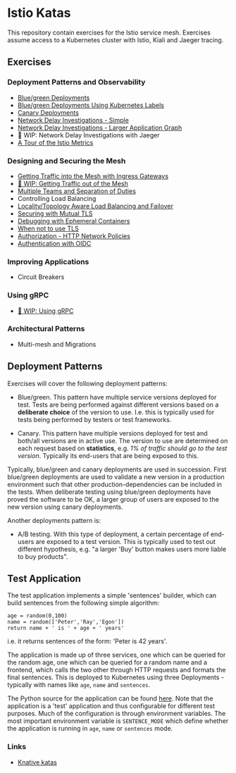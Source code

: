 # Istio Katas

This repository contain exercises for the Istio service mesh. Exercises assume
access to a Kubernetes cluster with Istio, Kiali and Jaeger tracing.

## Exercises

### Deployment Patterns and Observability

- [Blue/green Deployments](blue-green-deployment.md)
- [Blue/green Deployments Using Kubernetes Labels](blue-green-deployment-w-labels.md)
- [Canary Deployments](canary-deployment.md)
- [Network Delay Investigations - Simple](request-delays.md)
- [Network Delay Investigations - Larger Application Graph](request-delays-larger-graph.md)
- :construction: WIP: Network Delay Investigations with Jaeger
- [A Tour of the Istio Metrics](metrics.md)

### Designing and Securing the Mesh

- [Getting Traffic into the Mesh with Ingress Gateways](getting-traffic-into-mesh.md)
- [:construction: WIP: Getting Traffic out of the Mesh](egress-gw.md)
- [Multiple Teams and Separation of Duties](multi-teams.md)
- Controlling Load Balancing
- [Locality/Topology Aware Load Balancing and Failover](locality-aware-load-balancing.md)
- [Securing with Mutual TLS](mutual-tls.md)
- [Debugging with Ephemeral Containers](debugging-with-ephemeral-containers.md)
- [When not to use TLS](when-not-to-use-tls.md)
- [Authorization - HTTP Network Policies](authorization.md)
- [Authentication with OIDC](authentication.md)

### Improving Applications

- Circuit Breakers

### Using gRPC

- [:construction: WIP: Using gRPC](using-grpc.md)

### Architectural Patterns

- Multi-mesh and Migrations


## Deployment Patterns

Exercises will cover the following deployment patterns:

- Blue/green. This pattern have multiple service versions deployed for
  test. Tests are being performed against different versions based on a
  **deliberate choice** of the version to use. I.e. this is typically used for
  tests being performed by testers or test frameworks.

- Canary. This pattern have multiple versions deployed for test and both/all
  versions are in active use. The version to use are determined on each request
  based on **statistics**, e.g. *1% of traffic should go to the test
  version*. Typically its end-users that are being exposed to this.

Typically, blue/green and canary deployments are used in succession. First
blue/green deployments are used to validate a new version in a production
environment such that other production-dependencies can be included in the
tests. When deliberate testing using blue/green deployments have proved the
software to be OK, a larger group of users are exposed to the new version using
canary deployments.

Another deployments pattern is:

- A/B testing. With this type of deployment, a certain percentage of end-users
  are exposed to a test version. This is typically used to test out different
  hypothesis, e.g. "a larger 'Buy' button makes users more liable to buy
  products".

## Test Application

The test application implements a simple 'sentences' builder, which can build
sentences from the following simple algorithm:

```
age = random(0,100)
name = random(['Peter','Ray','Egon'])
return name + ' is ' + age + ' years'
```

i.e. it returns sentences of the form: 'Peter is 42 years'.

The application is made up of three services, one which can be queried for the
random age, one which can be queried for a random name and a frontend, which
calls the two other through HTTP requests and formats the final sentences. This
is deployed to Kubernetes using three Deployments - typically with names like
`age`, `name` and `sentences`.

The Python source for the application can be found
[here](sentences-app/app/app.py). Note that the application is a 'test'
application and thus configurable for different test purposes.  Much of the
configuration is through environment variables. The most important environment
variable is `SENTENCE_MODE` which define whether the application is running in
`age`, `name` or `sentences` mode.

### Links

- [Knative katas](https://github.com/MichaelVL/katas-katas)